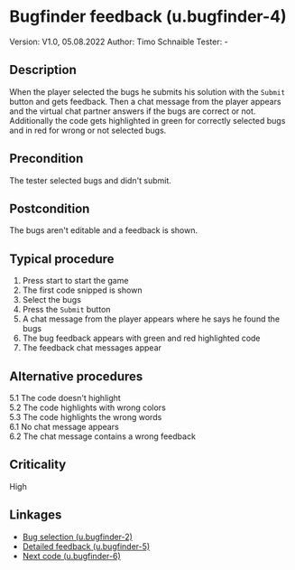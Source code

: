 # Bugfinder feedback (u.bugfinder-4)


Version: V1.0, 05.08.2022
Author: Timo Schnaible
Tester: -

## Description

When the player selected the bugs he submits his solution with the `Submit` button and gets feedback. Then a chat message from the player appears and the virtual chat partner answers if the bugs are correct or not. Additionally the code gets highlighted in green for correctly selected bugs and in red for wrong or not selected bugs.

## Precondition

The tester selected bugs and didn't submit.

## Postcondition

The bugs aren't editable and a feedback is shown.

## Typical procedure

1. Press start to start the game
2. The first code snipped is shown
3. Select the bugs
4. Press the `Submit` button
5. A chat message from the player appears where he says he found the bugs
6. The bug feedback appears with green and red highlighted code
7. The feedback chat messages appear

## Alternative procedures

5.1 The code doesn't highlight \
5.2 The code highlights with wrong colors \
5.3 The code highlights the wrong words \
6.1 No chat message appears \
6.2 The chat message contains a wrong feedback

## Criticality

High

## Linkages

- [Bug selection (u.bugfinder-2)](u-bugfinder-2-bug-selection.md)
- [Detailed feedback (u.bugfinder-5)](u-bugfinder-5-detailed-feedback.md)
- [Next code (u.bugfinder-6)](u-bugfinder-6-next-code.md)